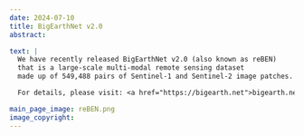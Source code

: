```yaml
---
date: 2024-07-10
title: BigEarthNet v2.0
abstract:

text: |
  We have recently released BigEarthNet v2.0 (also known as reBEN)
  that is a large-scale multi-modal remote sensing dataset
  made up of 549,488 pairs of Sentinel-1 and Sentinel-2 image patches.

  For details, please visit: <a href="https://bigearth.net">bigearth.net</a>.

main_page_image: reBEN.png
image_copyright:
---
```

